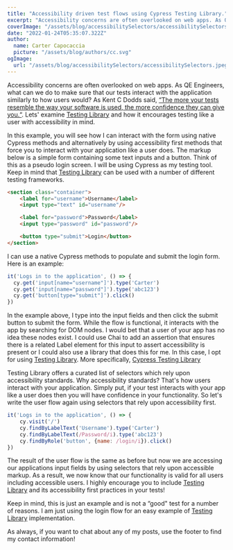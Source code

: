 ```yaml
---
title: "Accessibility driven test flows using Cypress Testing Library."
excerpt: "Accessibility concerns are often overlooked on web apps. As QE Engineers, what can we do to make sure that our tests interact with the application similarly to how users would?"
coverImage: "/assets/blog/accessibilitySelectors/accessibilitySelectors.jpeg"
date: "2022-01-24T05:35:07.322Z"
author:
  name: Carter Capocaccia
  picture: "/assets/blog/authors/cc.svg"
ogImage:
  url: "/assets/blog/accessibilitySelectors/accessibilitySelectors.jpeg"
---
```


Accessibility concerns are often overlooked on web apps. As QE Engineers, what can we do to make sure that our tests interact with the application similarly to how users would? As Kent C Dodds said, [“The more your tests resemble the way your software is used, the more confidence they can give you.“](https://twitter.com/kentcdodds/status/977018512689455106?s=20). Lets' examine [Testing Library](https://testing-library.com/) and how it encourages testing like a user with accessibility in mind.

In this example, you will see how I can interact with the form using native Cypress methods and alternatively by using accessibility first methods that force you to interact with your application like a user does. The markup below is a simple form containing some text inputs and a button. Think of this as a pseudo login screen. I will be using Cypress as my testing tool. Keep in mind that [Testing Library](https://testing-library.com/) can be used with a number of different testing frameworks.

```html
<section class="container">
    <label for="username">Username</label>
    <input type="text" id="username"/>

    <label for="password">Password</label>
    <input type="password" id="password"/>

    <button type="submit">Login</button>
</section>
```

I can use a native Cypress methods to populate and submit the login form. Here is an example:

```javascript
it('Logs in to the application', () => {
  cy.get('input[name="username"]').type('Carter')
  cy.get('input[name="password"]').type('abc123')
  cy.get('button[type="submit"]').click()
})
```

In the example above, I type into the input fields and then click the submit button to submit the form. While the flow is functional, it interacts with the app by searching for DOM nodes. I would bet that a user of your app has no idea these nodes exist. I could use Chai to add an assertion that ensures there is a related Label element for this input to assert accessibility is present or I could also use a library that does this for me. In this case, I opt for using [Testing Library](https://testing-library.com/). More specifically, [Cypress Testing Library](https://testing-library.com/docs/cypress-testing-library/intro)

Testing Library offers a curated list of selectors which rely upon accessibility standards. Why accessibility standards? That's how users interact with your application. Simply put, if your test interacts with your app like a user does then you will have confidence in your functionality. So let's write the user flow again using selectors that rely upon accessibility first.

```javascript
it('Logs in to the application', () => {
    cy.visit('/')
    cy.findByLabelText('Username').type('Carter')
    cy.findByLabelText(/Password/i).type('abc123')
    cy.findByRole('button', {name: /login/i}).click()
})
```

The result of the user flow is the same as before but now we are accessing our applications input fields by using selectors that rely upon accessible markup.  As a result, we now know that our functionality is valid for all users including accessible users. I highly encourage you to include [Testing Library](https://testing-library.com/) and its accessibility first practices in your tests!

Keep in mind, this is just an example and is not a “good" test for a number of reasons.  I am just using the login flow for an easy example of [Testing Library](https://testing-library.com/) implementation.

As always, if you want to chat about any of my posts, use the footer to find my contact information!
